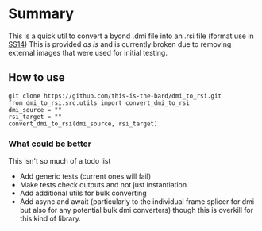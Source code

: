 # Summary #
This is a quick util to convert a byond .dmi file into an .rsi file (format use in [SS14](https://github.com/space-wizards/space-station-14))
This is provided *as is* and is currently broken due to removing external images that were used for initial testing.

## How to use ##
~~~
git clone https://github.com/this-is-the-bard/dmi_to_rsi.git
from dmi_to_rsi.src.utils import convert_dmi_to_rsi
dmi_source = ""
rsi_target = ""
convert_dmi_to_rsi(dmi_source, rsi_target)
~~~

### What could be better ###
This isn't so much of a todo list
* Add generic tests (current ones will fail)
* Make tests check outputs and not just instantiation
* Add additional utils for bulk converting
* Add async and await (particularly to the individual frame splicer for dmi but also for any potential bulk dmi converters) though this is overkill for this kind of library.